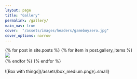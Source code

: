 ```yaml
---
layout: page
title: "Gallery"
permalink: /gallery/
main_nav: true
cover:  "/assets/images/headers/gameboyzero.jpg"
cover_options: narrow
---
```

<div class="gallery-items">
{% for post in site.posts %}
  {% for item in post.gallery_items %}
  <div class="gallery-item">
    <a href="{{ item.image | prepend: site.baseurl }}" class="lightgallery-link" data-sub-html="{{ item.description }}"><img src="{{ item.gallery_image | prepend: site.baseurl }}" data-src="{{ item.image | prepend: site.baseurl }}" /></a>
  </div>
  {% endfor %}
{% endfor %}
</div>

<br />
![Box with things](/assets/box_medium.png){:.small}
